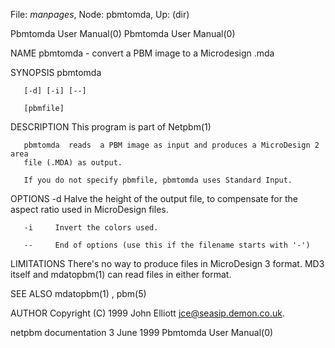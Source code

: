 File: *manpages*,  Node: pbmtomda,  Up: (dir)

Pbmtomda User Manual(0)                                Pbmtomda User Manual(0)



NAME
       pbmtomda - convert a PBM image to a Microdesign .mda


SYNOPSIS
       pbmtomda

       [-d] [-i] [--]

       [pbmfile]


DESCRIPTION
       This program is part of Netpbm(1)

       pbmtomda  reads  a PBM image as input and produces a MicroDesign 2 area
       file (.MDA) as output.

       If you do not specify pbmfile, pbmtomda uses Standard Input.


OPTIONS
       -d     Halve the height of the  output  file,  to  compensate  for  the
              aspect ratio used in MicroDesign files.

       -i     Invert the colors used.

       --     End of options (use this if the filename starts with '-')



LIMITATIONS
       There's no way to produce files in MicroDesign 3 format. MD3 itself and
       mdatopbm(1)
        can read files in either format.


SEE ALSO
       mdatopbm(1) , pbm(5)



AUTHOR
       Copyright (C) 1999 John Elliott <jce@seasip.demon.co.uk>.



netpbm documentation              3 June 1999          Pbmtomda User Manual(0)
